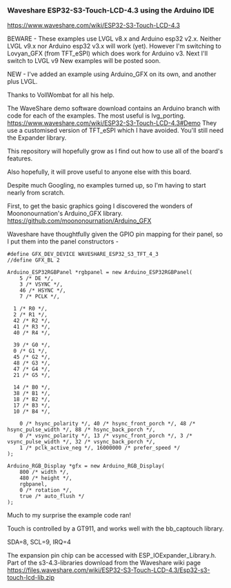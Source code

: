 ### Waveshare ESP32-S3-Touch-LCD-4.3 using the Arduino IDE

https://www.waveshare.com/wiki/ESP32-S3-Touch-LCD-4.3

BEWARE - These examples use LVGL v8.x and Arduino esp32 v2.x.
Neither LVGL v9.x nor Arduino esp32 v3.x will work (yet).
However I'm switching to Lovyan_GFX (from TFT_eSPI)  which does work for Arduino v3.
Next I'll switch to LVGL v9
New examples will be posted soon.

NEW - I've added an example using Arduino_GFX on its own, and another plus LVGL.

Thanks to VollWombat for all his help.

The WaveShare demo software download contains an Arduino branch with code for each of the examples. The most useful is lvg_porting.
https://www.waveshare.com/wiki/ESP32-S3-Touch-LCD-4.3#Demo
They use a customised version of TFT_eSPI which I have avoided. You'll still need the Expander library.

This repository will hopefully grow as I find out how to use all of the board's features.

Also hopefully, it will prove useful to anyone else with this board.

Despite much Googling, no examples turned up, so I'm having to start nearly from scratch.

First, to get the basic graphics going I discovered the wonders of Moononournation's Arduino_GFX library.
https://github.com/moononournation/Arduino_GFX

Waveshare have thoughtfully given the GPIO pin mapping for their panel, so I put them into the panel constructors -
```
#define GFX_DEV_DEVICE WAVESHARE_ESP32_S3_TFT_4_3
//define GFX_BL 2

Arduino_ESP32RGBPanel *rgbpanel = new Arduino_ESP32RGBPanel(
    5 /* DE */,
    3 /* VSYNC */,
    46 /* HSYNC */,
    7 /* PCLK */,

  1 /* R0 */,
  2 /* R1 */,
  42 /* R2 */,
  41 /* R3 */,
  40 /* R4 */,

  39 /* G0 */,
  0 /* G1 */,
  45 /* G2 */,
  48 /* G3 */,
  47 /* G4 */,
  21 /* G5 */,

  14 /* B0 */,
  38 /* B1 */,
  18 /* B2 */,
  17 /* B3 */,
  10 /* B4 */,

    0 /* hsync_polarity */, 40 /* hsync_front_porch */, 48 /* hsync_pulse_width */, 88 /* hsync_back_porch */,
    0 /* vsync_polarity */, 13 /* vsync_front_porch */, 3 /* vsync_pulse_width */, 32 /* vsync_back_porch */,
    1 /* pclk_active_neg */, 16000000 /* prefer_speed */
);

Arduino_RGB_Display *gfx = new Arduino_RGB_Display(
    800 /* width */,
    480 /* height */, 
    rgbpanel, 
    0 /* rotation */, 
    true /* auto_flush */
);
```
Much to my surprise the example code ran!

Touch is controlled by a GT911, and works well with the bb_captouch library.

SDA=8, SCL=9, IRQ=4

The expansion pin chip can be accessed with ESP_IOExpander_Library.h.
Part of the  s3-4.3-libraries download from the Waveshare wiki page
https://files.waveshare.com/wiki/ESP32-S3-Touch-LCD-4.3/Esp32-s3-touch-lcd-lib.zip 
